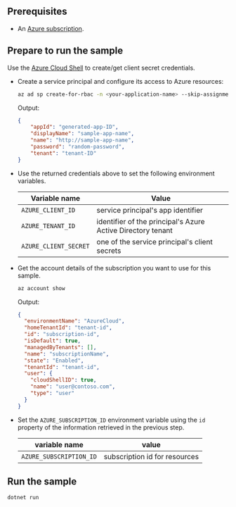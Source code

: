 ﻿## Prerequisites

* An [Azure subscription]().

## Prepare to run the sample

Use the [Azure Cloud Shell](https://shell.azure.com) to create/get client secret credentials.

* Create a service principal and configure its access to Azure resources:

    ```bash
    az ad sp create-for-rbac -n <your-application-name> --skip-assignment
    ```

    Output:

    ```json
    {
        "appId": "generated-app-ID",
        "displayName": "sample-app-name",
        "name": "http://sample-app-name",
        "password": "random-password",
        "tenant": "tenant-ID"
    }
    ```

* Use the returned credentials above to set the following environment variables.

    |Variable name|Value
    |-|-
    |`AZURE_CLIENT_ID`|service principal's app identifier
    |`AZURE_TENANT_ID`|identifier of the principal's Azure Active Directory tenant
    |`AZURE_CLIENT_SECRET`|one of the service principal's client secrets

* Get the account details of the subscription you want to use for this sample.

    ```bash
    az account show
    ```

    Output:

    ```json
    {
      "environmentName": "AzureCloud",
      "homeTenantId": "tenant-id",
      "id": "subscription-id",
      "isDefault": true,
      "managedByTenants": [],
      "name": "subscriptionName",
      "state": "Enabled",
      "tenantId": "tenant-id",
      "user": {
        "cloudShellID": true,
        "name": "user@contoso.com",
        "type": "user"
      }
    }
    ```

* Set the `AZURE_SUBSCRIPTION_ID` environment variable using the `id` property of the information retrieved in the previous step.

    |variable name|value
    |-|-
    |`AZURE_SUBSCRIPTION_ID`|subscription id for resources

## Run the sample

```bash
dotnet run
```
